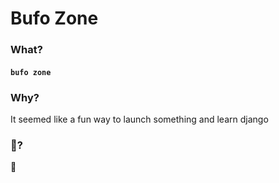 # Bufo Zone

### What?
#### `bufo zone`

### Why?

It seemed like a fun way to launch something and learn django

### 🐸?

🐸